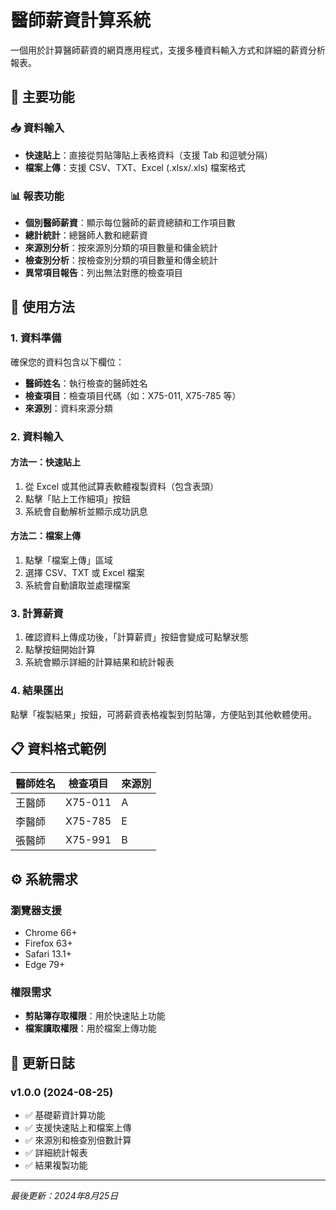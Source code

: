 # 醫師薪資計算系統

一個用於計算醫師薪資的網頁應用程式，支援多種資料輸入方式和詳細的薪資分析報表。

## 🎯 主要功能

### 📥 資料輸入
- **快速貼上**：直接從剪貼簿貼上表格資料（支援 Tab 和逗號分隔）
- **檔案上傳**：支援 CSV、TXT、Excel (.xlsx/.xls) 檔案格式

### 📊 報表功能
- **個別醫師薪資**：顯示每位醫師的薪資總額和工作項目數
- **總計統計**：總醫師人數和總薪資
- **來源別分析**：按來源別分類的項目數量和傭金統計
- **檢查別分析**：按檢查別分類的項目數量和傳金統計
- **異常項目報告**：列出無法對應的檢查項目

## 🚀 使用方法

### 1. 資料準備
確保您的資料包含以下欄位：
- **醫師姓名**：執行檢查的醫師姓名
- **檢查項目**：檢查項目代碼（如：X75-011, X75-785 等）
- **來源別**：資料來源分類

### 2. 資料輸入
#### 方法一：快速貼上
1. 從 Excel 或其他試算表軟體複製資料（包含表頭）
2. 點擊「貼上工作細項」按鈕
3. 系統會自動解析並顯示成功訊息

#### 方法二：檔案上傳
1. 點擊「檔案上傳」區域
2. 選擇 CSV、TXT 或 Excel 檔案
3. 系統會自動讀取並處理檔案

### 3. 計算薪資
1. 確認資料上傳成功後，「計算薪資」按鈕會變成可點擊狀態
2. 點擊按鈕開始計算
3. 系統會顯示詳細的計算結果和統計報表

### 4. 結果匯出
點擊「複製結果」按鈕，可將薪資表格複製到剪貼簿，方便貼到其他軟體使用。

## 📋 資料格式範例

| 醫師姓名 | 檢查項目 | 來源別 |
|----------|----------|--------|
| 王醫師 | X75-011 | A |
| 李醫師 | X75-785 | E |
| 張醫師 | X75-991 | B |

## ⚙️ 系統需求

### 瀏覽器支援
- Chrome 66+ 
- Firefox 63+
- Safari 13.1+
- Edge 79+

### 權限需求
- **剪貼簿存取權限**：用於快速貼上功能
- **檔案讀取權限**：用於檔案上傳功能


## 📄 更新日誌

### v1.0.0 (2024-08-25)
- ✅ 基礎薪資計算功能
- ✅ 支援快速貼上和檔案上傳
- ✅ 來源別和檢查別倍數計算
- ✅ 詳細統計報表
- ✅ 結果複製功能

---

*最後更新：2024年8月25日*